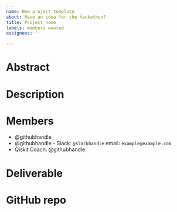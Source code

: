 ```yaml
---
name: New project template
about: Have an idea for the hackathon?
title: Project name
labels: members wanted
assignees: ''

---
```


# Abstract
<!-- Describe your idea in 3 or 4 sentences -->

# Description <!-- ⚠️ Optional. Remove this section if not needed -->
<!-- A more detailed description of the idea -->

# Members
<!-- up to 5 members in the team. You don't need them when you submit the idea, but they need to be there when the hackathon starts. -->

 - @githubhandle <!-- ⚠️ Use github handles and feel free to add contact information, like the slack handle -->
 - @githubhandle - Slack: `@slackhandle` email: `example@example.com`
 - Qiskit Coach: @githubhandle <!-- ⚠️ Before the final submission, the project needs to have a coach -->

# Deliverable
<!-- A paper, a mobile app, a Terra module, etc -->

# GitHub repo
<!-- A link to the github repo where the project will be developed -->

